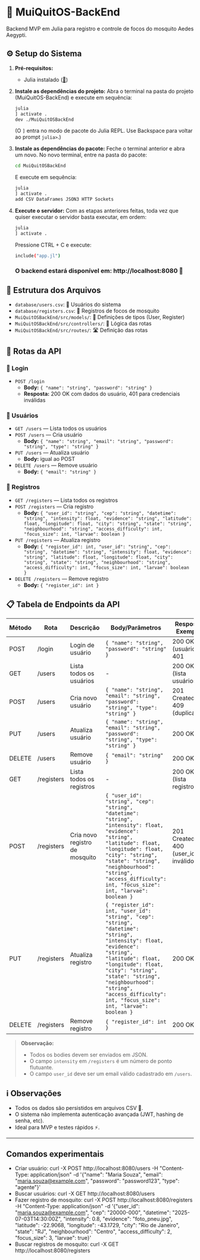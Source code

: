 # 🦟 MuiQuitOS-BackEnd

Backend MVP em Julia para registro e controle de focos do mosquito Aedes Aegypti.

## ⚙️ Setup do Sistema

1. **Pré-requisitos:**
   - Julia instalado ([🔗](https://julialang.org/downloads/))

2. **Instale as dependências do projeto:**
   Abra o terminal na pasta do projeto (MuiQuitOS-BackEnd) e execute em sequência:
   ```sh
   julia
   ] activate .
   dev ./MuiQuitOSBackEnd
   ```
   (O `]` entra no modo de pacote do Julia REPL. Use Backspace para voltar ao prompt `julia>`.)

3. **Instale as dependências do pacote:**
   Feche o terminal anterior e abra um novo.
   No novo terminal, entre na pasta do pacote:
   ```sh
   cd MuiQuitOSBackEnd
   ```
   E execute em sequência:
   ```sh
   julia
   ] activate .
   add CSV DataFrames JSON3 HTTP Sockets
   ```

4. **Execute o servidor:**
   Com as etapas anteriores feitas, toda vez que quiser executar o servidor basta executar, em ordem:
   ```sh
   julia
   ] activate .
   ```
   Pressione CTRL + C e execute:
   ```sh
   include("app.jl")
   ```

   ### O backend estará disponível em: http://localhost:8080 🚀

## 📁 Estrutura dos Arquivos
- `database/users.csv`: 👤 Usuários do sistema
- `database/registers.csv`: 🦟 Registros de focos de mosquito
- `MuiQuitOSBackEnd/src/models/`: 🧩 Definições de tipos (User, Register)
- `MuiQuitOSBackEnd/src/controllers/`: 🧠 Lógica das rotas
- `MuiQuitOSBackEnd/src/routes/`: 🛣️ Definição das rotas

## 📡 Rotas da API

### 🔑 Login
- `POST /login`
  - **Body:** `{ "name": "string", "password": "string" }`
  - **Resposta:** 200 OK com dados do usuário, 401 para credenciais inválidas

### 👤 Usuários
- `GET /users` — Lista todos os usuários
- `POST /users` — Cria usuário
  - **Body:** `{ "name": "string", "email": "string", "password": "string", "type": "string" }`
- `PUT /users` — Atualiza usuário
  - **Body:** igual ao POST
- `DELETE /users` — Remove usuário
  - **Body:** `{ "email": "string" }`

### 🦟 Registros
- `GET /registers` — Lista todos os registros
- `POST /registers` — Cria registro
  - **Body:** `{ "user_id": "string", "cep": "string", "datetime": "string", "intensity": float, "evidence": "string", "latitude": float, "longitude": float, "city": "string", "state": "string", "neighbourhood": "string", "access_difficulty": int, "focus_size": int, "larvae": boolean }`
- `PUT /registers` — Atualiza registro
  - **Body:** `{ "register_id": int, "user_id": "string", "cep": "string", "datetime": "string", "intensity": float, "evidence": "string", "latitude": float, "longitude": float, "city": "string", "state": "string", "neighbourhood": "string", "access_difficulty": int, "focus_size": int, "larvae": boolean }`
- `DELETE /registers` — Remove registro
  - **Body:** `{ "register_id": int }`

## 📋 Tabela de Endpoints da API

| Método | Rota         | Descrição                        | Body/Parâmetros                                                                                                                                                                                           | Resposta Exemplo           |
|--------|--------------|-----------------------------------|-----------------------------------------------------------------------------------------------------------------------------------------------------------------------------------------------------------|----------------------------|
| POST   | /login       | Login de usuário                  | `{ "name": "string", "password": "string" }`                                                                                                                                                             | 200 OK (usuário), 401      |
| GET    | /users       | Lista todos os usuários           | -                                                                                                                                                                                                         | 200 OK (lista usuários)    |
| POST   | /users       | Cria novo usuário                 | `{ "name": "string", "email": "string", "password": "string", "type": "string" }`                                                                                                                            | 201 Created, 409 (duplicado) |
| PUT    | /users       | Atualiza usuário                  | `{ "name": "string", "email": "string", "password": "string", "type": "string" }`                                                                                                                            | 200 OK                     |
| DELETE | /users       | Remove usuário                    | `{ "email": "string" }`                                                                                                                                                                                  | 200 OK                     |
| GET    | /registers   | Lista todos os registros          | -                                                                                                                                                                                                         | 200 OK (lista registros)   |
| POST   | /registers   | Cria novo registro de mosquito    | `{ "user_id": "string", "cep": "string", "datetime": "string", "intensity": float, "evidence": "string", "latitude": float, "longitude": float, "city": "string", "state": "string", "neighbourhood": "string", "access_difficulty": int, "focus_size": int, "larvae": boolean }` | 201 Created, 400 (user_id inválido) |
| PUT    | /registers   | Atualiza registro                 | `{ "register_id": int, "user_id": "string", "cep": "string", "datetime": "string", "intensity": float, "evidence": "string", "latitude": float, "longitude": float, "city": "string", "state": "string", "neighbourhood": "string", "access_difficulty": int, "focus_size": int, "larvae": boolean }` | 200 OK                     |
| DELETE | /registers   | Remove registro                   | `{ "register_id": int }`                                                                                                                                                                                 | 200 OK                     |

> **Observação:**
> - Todos os bodies devem ser enviados em JSON.
> - O campo `intensity` em `/registers` é um número de ponto flutuante.
> - O campo `user_id` deve ser um email válido cadastrado em `/users`.

## ℹ️ Observações
- Todos os dados são persistidos em arquivos CSV 📄.
- O sistema não implementa autenticação avançada (JWT, hashing de senha, etc).
- Ideal para MVP e testes rápidos ⚡.

---

## Comandos experimentais

- Criar usuário: curl -X POST http://localhost:8080/users -H "Content-Type: application/json" -d '{"name": "Maria Souza", "email": "maria.souza@example.com", "password": "password123", "type": "agente"}'
- Buscar usuários: curl -X GET http://localhost:8080/users
- Fazer registro de mosquito: curl -X POST http://localhost:8080/registers -H "Content-Type: application/json" -d '{"user_id": "maria.souza@example.com", "cep": "20000-000", "datetime": "2025-07-03T14:30:00Z", "intensity": 0.8, "evidence": "foto_pneu.jpg", "latitude": -22.9068, "longitude": -43.1729, "city": "Rio de Janeiro", "state": "RJ", "neighbourhood": "Centro", "access_difficulty": 2, "focus_size": 3, "larvae": true}'
- Buscar registros de mosquito: curl -X GET http://localhost:8080/registers

